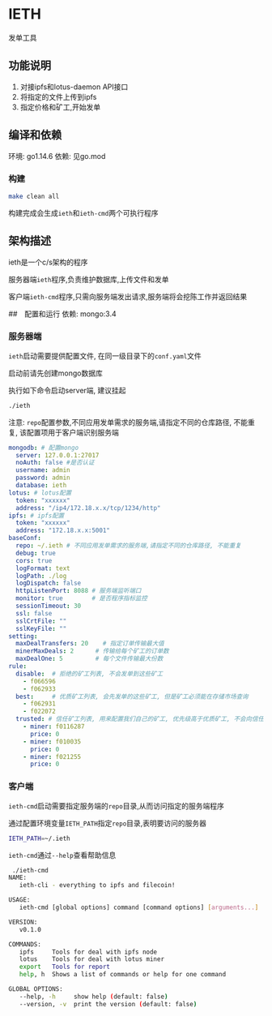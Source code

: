 # IETH
发单工具
## 功能说明
1. 对接ipfs和lotus-daemon API接口
2. 将指定的文件上传到ipfs
3. 指定价格和矿工,开始发单

## 编译和依赖
环境: go1.14.6
依赖: 见go.mod

### 构建
```bash
make clean all
```
构建完成会生成`ieth`和`ieth-cmd`两个可执行程序 

## 架构描述
ieth是一个c/s架构的程序

服务器端`ieth`程序,负责维护数据库,上传文件和发单

客户端`ieth-cmd`程序,只需向服务端发出请求,服务端将会挖陈工作并返回结果

##　配置和运行
依赖: mongo:3.4

### 服务器端
`ieth`启动需要提供配置文件, 在同一级目录下的`conf.yaml`文件

启动前请先创建mongo数据库

执行如下命令启动server端, 建议挂起
```bash
./ieth
```

注意: `repo`配置参数,不同应用发单需求的服务端,请指定不同的仓库路径, 不能重复, 该配置项用于客户端识别服务端

```yaml
mongodb: # 配置mongo
  server: 127.0.0.1:27017
  noAuth: false #是否认证
  username: admin
  password: admin
  database: ieth
lotus: # lotus配置
  token: "xxxxxx"
  address: "/ip4/172.18.x.x/tcp/1234/http"
ipfs: # ipfs配置
  token: "xxxxxx"
  address: "172.18.x.x:5001"
baseConf:
  repo: ~/.ieth # 不同应用发单需求的服务端,请指定不同的仓库路径, 不能重复
  debug: true
  cors: true
  logFormat: text
  logPath: ./log
  logDispatch: false
  httpListenPort: 8088 # 服务端监听端口
  monitor: true        # 是否程序指标监控
  sessionTimeout: 30
  ssl: false
  sslCrtFile: ""
  sslKeyFile: ""
setting:
  maxDealTransfers: 20    # 指定订单传输最大值
  minerMaxDeals: 2      # 传输给每个矿工的订单数
  maxDealOne: 5         # 每个文件传输最大份数
rule:
  disable:  # 拒绝的矿工列表, 不会发单到这些矿工
    - f066596
    - f062933
  best:     # 优质矿工列表, 会先发单的这些矿工, 但是矿工必须能在存储市场查询
    - f062931
    - f022072
  trusted: # 信任矿工列表, 用来配置我们自己的矿工, 优先级高于优质矿工, 不会向信任矿工询价, 直接发单
    - miner: f0116287
      price: 0
    - miner: f010035
      price: 0
    - miner: f021255
      price: 0
```

### 客户端
`ieth-cmd`启动需要指定服务端的`repo`目录,从而访问指定的服务端程序

通过配置环境变量`IETH_PATH`指定`repo`目录,表明要访问的服务器

```bash
IETH_PATH=~/.ieth
```

`ieth-cmd`通过`--help`查看帮助信息

```bash
 ./ieth-cmd 
NAME:
   ieth-cli - everything to ipfs and filecoin!

USAGE:
   ieth-cmd [global options] command [command options] [arguments...]

VERSION:
   v0.1.0

COMMANDS:
   ipfs     Tools for deal with ipfs node
   lotus    Tools for deal with lotus miner
   export   Tools for report
   help, h  Shows a list of commands or help for one command

GLOBAL OPTIONS:
   --help, -h     show help (default: false)
   --version, -v  print the version (default: false)

```